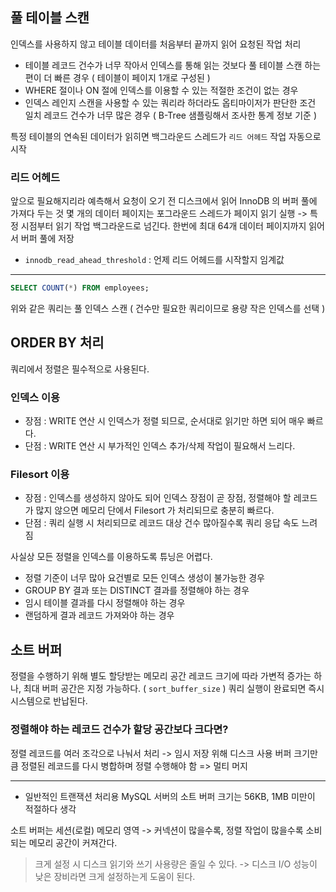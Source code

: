 
## 풀 테이블 스캔

인덱스를 사용하지 않고 테이블 데이터를 처음부터 끝까지 읽어 요청된 작업 처리

- 테이블 레코드 건수가 너무 작아서 인덱스를 통해 읽는 것보다 풀 테이블 스캔 하는 편이 더 빠른 경우 ( 테이블이 페이지 1개로 구성된 )
- WHERE 절이나 ON 절에 인덱스를 이용할 수 있는 적절한 조건이 없는 경우
- 인덱스 레인지 스캔을 사용할 수 있는 쿼리라 하더라도 옵티마이저가 판단한 조건 일치 레코드 건수가 너무 많은 경우 ( B-Tree 샘플링해서 조사한 통계 정보 기준 )

특정 테이블의 연속된 데이터가 읽히면 백그라운드 스레드가 `리드 어헤드` 작업 자동으로 시작

### 리드 어헤드

앞으로 필요해지리라 예측해서 요청이 오기 전 디스크에서 읽어 InnoDB 의 버퍼 풀에 가져다 두는 것
몇 개의 데이터 페이지는 포그라운드 스레드가 페이지 읽기 실행
-> 특정 시점부터 읽기 작업 백그라운드로 넘긴다.
한번에 최대 64개 데이터 페이지까지 읽어서 버퍼 풀에 저장


- `innodb_read_ahead_threshold` : 언제 리드 어헤드를 시작할지 임계값

---

```sql
SELECT COUNT(*) FROM employees;
```

위와 같은 쿼리는 풀 인덱스 스캔 ( 건수만 필요한 쿼리이므로 용량 작은 인덱스를 선택 )

## ORDER BY 처리
쿼리에서 정렬은 필수적으로 사용된다.

### 인덱스 이용

- 장점 : WRITE 연산 시 인덱스가 정렬 되므로, 순서대로 읽기만 하면 되어 매우 빠르다.
- 단점 : WRITE 연산 시 부가적인 인덱스 추가/삭제 작업이 필요해서 느리다.

### Filesort 이용

- 장점 : 인덱스를 생성하지 않아도 되어 인덱스 장점이 곧 장점, 정렬해야 할 레코드가 많지 않으면 메모리 단에서 Filesort 가 처리되므로 충분히 빠르다.
- 단점 : 쿼리 실행 시 처리되므로 레코드 대상 건수 많아질수록 쿼리 응답 속도 느려짐

사실상 모든 정렬을 인덱스를 이용하도록 튜닝은 어렵다.

- 정렬 기준이 너무 많아 요건별로 모든 인덱스 생성이 불가능한 경우
- GROUP BY 결과 또는 DISTINCT 결과를 정렬해야 하는 경우
- 임시 테이블 결과를 다시 정렬해야 하는 경우
- 랜덤하게 결과 레코드 가져와야 하는 경우

## 소트 버퍼

정렬을 수행하기 위해 별도 할당받는 메모리 공간
레코드 크기에 따라 가변적 증가는 하나, 최대 버퍼 공간은 지정 가능하다. ( `sort_buffer_size` )
쿼리 실행이 완료되면 즉시 시스템으로 반납된다.

### 정렬해야 하는 레코드 건수가 할당 공간보다 크다면?

정렬 레코드를 여러 조각으로 나눠서 처리 -> 임시 저장 위해 디스크 사용
버퍼 크기만큼 정렬된 레코드를 다시 병합하며 정렬 수행해야 함
=> 멀티 머지

---

- 일반적인 트랜잭션 처리용 MySQL 서버의 소트 버퍼 크기는 56KB, 1MB 미만이 적절하다 생각

소트 버퍼는 세션(로컬) 메모리 영역
-> 커넥션이 많을수록, 정렬 작업이 많을수록 소비되는 메모리 공간이 커져간다.

> 크게 설정 시 디스크 읽기와 쓰기 사용량은 줄일 수 있다.
> -> 디스크 I/O 성능이 낮은 장비라면 크게 설정하는게 도움이 된다.


